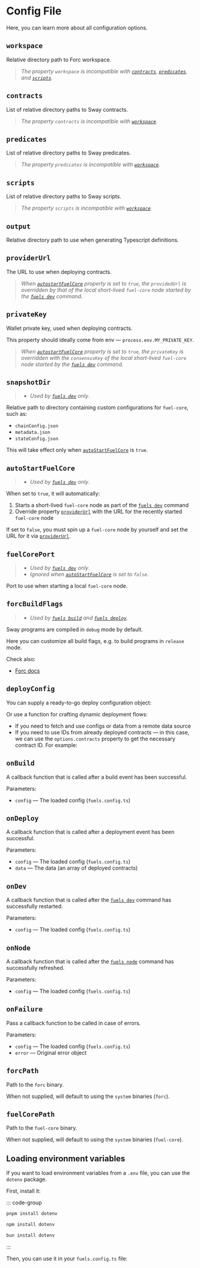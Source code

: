 # Config File

Here, you can learn more about all configuration options.

## `workspace`

Relative directory path to Forc workspace.

<!-- SNIPPET FILE ERROR: File not found '../../demo-fuels/fuels.config.full.ts' -->

> _The property `workspace` is incompatible with [`contracts`](#contracts), [`predicates`](#predicates), and [`scripts`](#scripts)._

## `contracts`

List of relative directory paths to Sway contracts.

<!-- SNIPPET FILE ERROR: File not found '../../demo-fuels/fuels.config.full.ts' -->

> _The property `contracts` is incompatible with [`workspace`](#workspace)._

## `predicates`

List of relative directory paths to Sway predicates.

<!-- SNIPPET FILE ERROR: File not found '../../demo-fuels/fuels.config.full.ts' -->

> _The property `predicates` is incompatible with [`workspace`](#workspace)._

## `scripts`

List of relative directory paths to Sway scripts.

<!-- SNIPPET FILE ERROR: File not found '../../demo-fuels/fuels.config.full.ts' -->

> _The property `scripts` is incompatible with [`workspace`](#workspace)._

## `output`

Relative directory path to use when generating Typescript definitions.

<!-- SNIPPET FILE ERROR: File not found '../../demo-fuels/fuels.config.full.ts' -->

## `providerUrl`

The URL to use when deploying contracts.

<!-- SNIPPET FILE ERROR: File not found '../../demo-fuels/fuels.config.full.ts' -->

> _When [`autostartFuelCore`](#autostartfuelcore) property is set to `true`, the `providedUrl` is overridden by that of the local short-lived `fuel-core` node started by the [`fuels dev`](./commands.md#fuels-dev) command._

## `privateKey`

Wallet private key, used when deploying contracts.

This property should ideally come from env — `process.env.MY_PRIVATE_KEY`.

<!-- SNIPPET FILE ERROR: File not found '../../demo-fuels/fuels.config.full.ts' -->

> _When [`autostartFuelCore`](#autostartfuelcore) property is set to `true`, the `privateKey` is overridden with the `consensusKey` of the local short-lived `fuel-core` node started by the [`fuels dev`](./commands.md#fuels-dev) command._

## `snapshotDir`

> - _Used by [`fuels dev`](./commands.md#fuels-dev) only_.

Relative path to directory containing custom configurations for `fuel-core`, such as:

- `chainConfig.json`
- `metadata.json`
- `stateConfig.json`

This will take effect only when [`autoStartFuelCore`](#autostartfuelcore) is `true`.

<!-- SNIPPET FILE ERROR: File not found '../../demo-fuels/fuels.config.full.ts' -->

## `autoStartFuelCore`

> - _Used by [`fuels dev`](./commands.md#fuels-dev) only_.

When set to `true`, it will automatically:

1. Starts a short-lived `fuel-core` node as part of the [`fuels dev`](./commands.md#fuels-dev) command
1. Override property [`providerUrl`](#providerurl) with the URL for the recently started `fuel-core` node

<!-- SNIPPET FILE ERROR: File not found '../../demo-fuels/fuels.config.full.ts' -->

If set to `false`, you must spin up a `fuel-core` node by yourself and set the URL for it via [`providerUrl`](#providerurl).

## `fuelCorePort`

> - _Used by [`fuels dev`](./commands.md#fuels-dev) only_.
> - _Ignored when [`autoStartFuelCore`](#autostartfuelcore) is set to `false`._

Port to use when starting a local `fuel-core` node.

<!-- SNIPPET FILE ERROR: File not found '../../demo-fuels/fuels.config.full.ts' -->

## `forcBuildFlags`

> - _Used by [`fuels build`](./commands.md#fuels-build) and [`fuels deploy`](./commands.md#fuels-deploy)_.

Sway programs are compiled in `debug` mode by default.

Here you can customize all build flags, e.g. to build programs in `release` mode.

<!-- SNIPPET FILE ERROR: File not found '../../demo-fuels/fuels.config.full.ts' -->

Check also:

- [Forc docs](https://docs.fuel.network/docs/forc/commands/forc_build/#forc-build)

## `deployConfig`

You can supply a ready-to-go deploy configuration object:

<!-- SNIPPET FILE ERROR: File not found '../../demo-fuels/fuels.config.full.ts' -->

Or use a function for crafting dynamic deployment flows:

- If you need to fetch and use configs or data from a remote data source
- If you need to use IDs from already deployed contracts — in this case, we can use the `options.contracts` property to get the necessary contract ID. For example:

<!-- SNIPPET FILE ERROR: File not found '../../demo-fuels/fuels.config.full.ts' -->

## `onBuild`

A callback function that is called after a build event has been successful.

Parameters:

- `config` — The loaded config (`fuels.config.ts`)

<!-- SNIPPET FILE ERROR: File not found '../../demo-fuels/fuels.config.full.ts' -->

## `onDeploy`

A callback function that is called after a deployment event has been successful.

Parameters:

- `config` — The loaded config (`fuels.config.ts`)
- `data` — The data (an array of deployed contracts)

<!-- SNIPPET FILE ERROR: File not found '../../demo-fuels/fuels.config.full.ts' -->

## `onDev`

A callback function that is called after the [`fuels dev`](./commands.md#fuels-dev) command has successfully restarted.

Parameters:

- `config` — The loaded config (`fuels.config.ts`)

<!-- SNIPPET FILE ERROR: File not found '../../demo-fuels/fuels.config.full.ts' -->

## `onNode`

A callback function that is called after the [`fuels node`](./commands.md#fuels-node) command has successfully refreshed.

Parameters:

- `config` — The loaded config (`fuels.config.ts`)

<!-- SNIPPET FILE ERROR: File not found '../../demo-fuels/fuels.config.full.ts' -->

## `onFailure`

Pass a callback function to be called in case of errors.

Parameters:

- `config` — The loaded config (`fuels.config.ts`)
- `error` — Original error object

<!-- SNIPPET FILE ERROR: File not found '../../demo-fuels/fuels.config.full.ts' -->

## `forcPath`

Path to the `forc` binary.

When not supplied, will default to using the `system` binaries (`forc`).

<!-- SNIPPET FILE ERROR: File not found '../../demo-fuels/fuels.config.full.ts' -->

## `fuelCorePath`

Path to the `fuel-core` binary.

When not supplied, will default to using the `system` binaries (`fuel-core`).

<!-- SNIPPET FILE ERROR: File not found '../../demo-fuels/fuels.config.full.ts' -->

## Loading environment variables

If you want to load environment variables from a `.env` file, you can use the `dotenv` package.

First, install it:

::: code-group

```sh [pnpm]
pnpm install dotenv
```

```sh [npm]
npm install dotenv
```

```sh [bun]
bun install dotenv
```

:::

Then, you can use it in your `fuels.config.ts` file:

<!-- SNIPPET FILE ERROR: File not found '../../create-fuels-counter-guide/fuels.config.ts' -->
